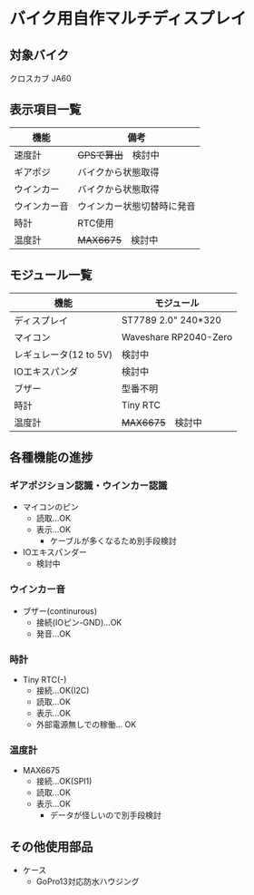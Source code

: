 # バイク用自作マルチディスプレイ

## 対象バイク
クロスカブ JA60

## 表示項目一覧
|機能|備考
|---|---|
|速度計|~~GPSで算出~~　検討中
|ギアポジ|バイクから状態取得
|ウインカー|バイクから状態取得
|ウインカー音|ウインカー状態切替時に発音
|時計|RTC使用
|温度計|~~MAX6675~~　検討中

## モジュール一覧
|機能|モジュール
|---|---|
|ディスプレイ|ST7789 2.0" 240*320
|マイコン|Waveshare RP2040-Zero
|レギュレータ(12 to 5V)| 検討中
|IOエキスパンダ|検討中
|ブザー|型番不明
|時計|Tiny RTC
|温度計|~~MAX6675~~　検討中

## 各種機能の進捗
### ギアポジション認識・ウインカー認識
* マイコンのピン
    * 読取...OK
    * 表示...OK
        * ケーブルが多くなるため別手段検討
* IOエキスパンダー
    * 検討中
### ウインカー音
* ブザー(continurous)
    * 接続(IOピン-GND)...OK
    * 発音...OK
### 時計
* Tiny RTC(-)
    * 接続...OK(I2C)
    * 読取...OK
    * 表示...OK
    * 外部電源無しでの稼働... OK
### 温度計
* MAX6675
    * 接続...OK(SPI1)
    * 読取...OK
    * 表示...OK
        * データが怪しいので別手段検討
## その他使用部品
* ケース
    * GoPro13対応防水ハウジング
   
